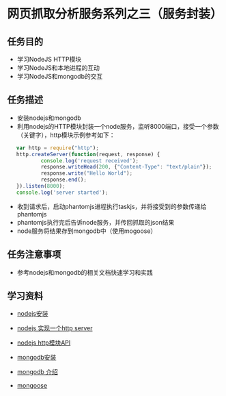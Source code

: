 
# 网页抓取分析服务系列之三（服务封装）

## 任务目的
- 学习NodeJS HTTP模块
- 学习NodeJS和本地进程的互动
- 学习NodeJS和mongodb的交互
## 任务描述
- 安装nodejs和mongodb
- 利用nodejs的HTTP模块封装一个node服务，监听8000端口，接受一个参数（关键字），http模块示例参考如下：

``` javascript
   var http = require("http");  
   http.createServer(function(request, response) {  
           console.log('request received');  
           response.writeHead(200, {"Content-Type": "text/plain"});  
           response.write("Hello World");  
           response.end();  
   }).listen(8000);  
   console.log('server started');
```


- 收到请求后，启动phantomjs进程执行taskjs，并将接受到的参数传递给phantomjs
- phantomjs执行完后告诉node服务，并传回抓取的json结果
- node服务将结果存到mongodb中（使用mogoose）
## 任务注意事项
- 参考nodejs和mongodb的相关文档快速学习和实践
## 学习资料
- [nodejs安装][1]
- [nodejs 实现一个http server][2]
- [nodejs http模块API][3]
- [mongodb安装][4]
- [mongodb 介绍][5]
- [mongoose][6]


  [1]: https://nodejs.org/en/download/
  [2]: http://jobar.iteye.com/blog/2083843
  [3]: https://nodejs.org/dist/latest-v6.x/docs/api/http.html#http_http_createserver_requestlistener
  [4]: https://www.mongodb.com/download-center?jmp=nav
  [5]: http://www.runoob.com/mongodb/mongodb-tutorial.html
  [6]: http://www.nodeclass.com/api/mongoose.html